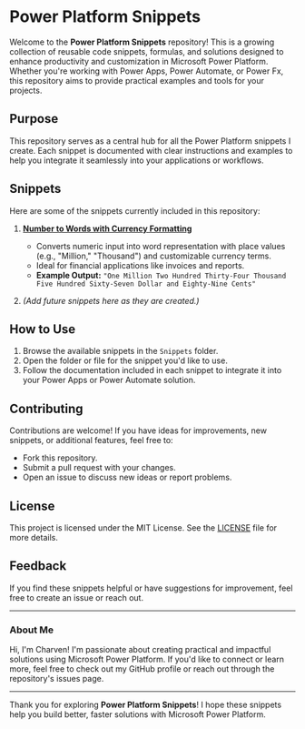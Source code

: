 # Power Platform Snippets

Welcome to the **Power Platform Snippets** repository! This is a growing collection of reusable code snippets, formulas, and solutions designed to enhance productivity and customization in Microsoft Power Platform. Whether you're working with Power Apps, Power Automate, or Power Fx, this repository aims to provide practical examples and tools for your projects.

## Purpose
This repository serves as a central hub for all the Power Platform snippets I create. Each snippet is documented with clear instructions and examples to help you integrate it seamlessly into your applications or workflows.

## Snippets
Here are some of the snippets currently included in this repository:

1. **[Number to Words with Currency Formatting](link-to-snippet)**
   - Converts numeric input into word representation with place values (e.g., "Million," "Thousand") and customizable currency terms.
   - Ideal for financial applications like invoices and reports.
   - **Example Output:** `"One Million Two Hundred Thirty-Four Thousand Five Hundred Sixty-Seven Dollar and Eighty-Nine Cents"`

2. _(Add future snippets here as they are created.)_

## How to Use
1. Browse the available snippets in the `Snippets` folder.
2. Open the folder or file for the snippet you'd like to use.
3. Follow the documentation included in each snippet to integrate it into your Power Apps or Power Automate solution.

## Contributing
Contributions are welcome! If you have ideas for improvements, new snippets, or additional features, feel free to:
- Fork this repository.
- Submit a pull request with your changes.
- Open an issue to discuss new ideas or report problems.

## License
This project is licensed under the MIT License. See the [LICENSE](LICENSE) file for more details.

## Feedback
If you find these snippets helpful or have suggestions for improvement, feel free to create an issue or reach out.

---

### **About Me**
Hi, I'm Charven! I'm passionate about creating practical and impactful solutions using Microsoft Power Platform. If you'd like to connect or learn more, feel free to check out my GitHub profile or reach out through the repository's issues page.

---

Thank you for exploring **Power Platform Snippets**! I hope these snippets help you build better, faster solutions with Microsoft Power Platform.
